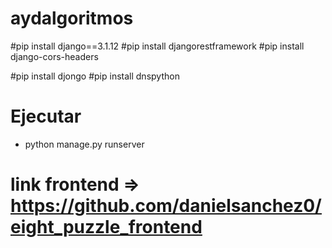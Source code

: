 # aydalgoritmos

#pip install django==3.1.12
#pip install djangorestframework
#pip install django-cors-headers

#pip install djongo
#pip install dnspython

# Ejecutar

- python manage.py runserver

# link frontend => https://github.com/danielsanchez0/eight_puzzle_frontend
